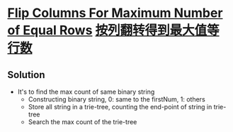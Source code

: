 # [Flip Columns For Maximum Number of Equal Rows](https://leetcode.com/problems/flip-columns-for-maximum-number-of-equal-rows/) [按列翻转得到最大值等行数](https://leetcode-cn.com/problems/flip-columns-for-maximum-number-of-equal-rows/)

## Solution
* It's to find the max count of same binary string
  * Constructing binary string, 0: same to the firstNum, 1: others
  * Store all string in a trie-tree, counting the end-point of string in trie-tree
  * Search the max count of the trie-tree
